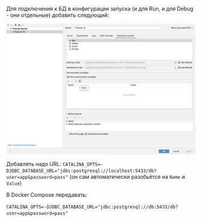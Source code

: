 Для подключения к БД в конфигурации запуска (и для Run, и для Debug - они отдельные) добавить следующий:

![](pic/README.png)

Добавлять надо URL: `CATALINA_OPTS=-DJDBC_DATABASE_URL="jdbc:postgresql://localhost:5433/db?user=app&password=pass"` (он сам автоматически разобьётся на `Name` и `Value`)

В Docker Compose передавать:

`CATALINA_OPTS=-DJDBC_DATABASE_URL="jdbc:postgresql://db:5433/db?user=app&password=pass"`
